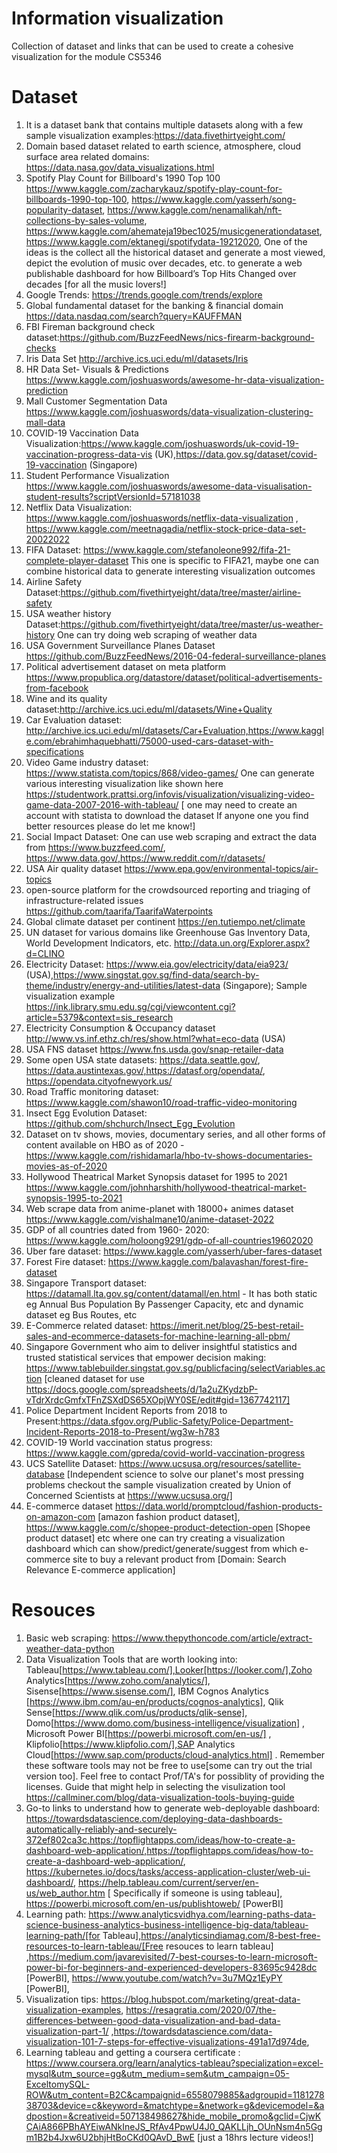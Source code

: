 # Information visualization
Collection of dataset and links that can be used to create a cohesive visualization for the module CS5346

# Dataset 
1. It is a dataset bank that contains multiple datasets along with a few sample visualization examples:https://data.fivethirtyeight.com/
2. Domain based dataset related to earth science, atmosphere, cloud surface area related domains: https://data.nasa.gov/data_visualizations.html 
3.  Spotify Play Count for Billboard's 1990 Top 100 https://www.kaggle.com/zacharykauz/spotify-play-count-for-billboards-1990-top-100, https://www.kaggle.com/yasserh/song-popularity-dataset, https://www.kaggle.com/nenamalikah/nft-collections-by-sales-volume, https://www.kaggle.com/ahemateja19bec1025/musicgenerationdataset, https://www.kaggle.com/ektanegi/spotifydata-19212020, One of the ideas is the collect all the historical dataset and generate a most viewed, depict the evolution of music over decades, etc. to generate a web publishable dashboard for how Billboard’s Top Hits Changed over decades [for all the music lovers!]
4. Google Trends: https://trends.google.com/trends/explore
5. Global fundamental dataset for the banking & financial domain https://data.nasdaq.com/search?query=KAUFFMAN
6. FBI Fireman background check dataset:https://github.com/BuzzFeedNews/nics-firearm-background-checks
7. Iris Data Set http://archive.ics.uci.edu/ml/datasets/Iris
8. HR Data Set- Visuals & Predictions https://www.kaggle.com/joshuaswords/awesome-hr-data-visualization-prediction
9. Mall Customer Segmentation Data https://www.kaggle.com/joshuaswords/data-visualization-clustering-mall-data
10. COVID-19 Vaccination Data Visualization:https://www.kaggle.com/joshuaswords/uk-covid-19-vaccination-progress-data-vis (UK),https://data.gov.sg/dataset/covid-19-vaccination (Singapore)
11. Student Performance Visualization https://www.kaggle.com/joshuaswords/awesome-data-visualisation-student-results?scriptVersionId=57181038
12. Netflix Data Visualization: https://www.kaggle.com/joshuaswords/netflix-data-visualization , https://www.kaggle.com/meetnagadia/netflix-stock-price-data-set-20022022
13. FIFA Dataset: https://www.kaggle.com/stefanoleone992/fifa-21-complete-player-dataset This one is specific to FIFA21, maybe one can combine historical data to generate interesting visualization outcomes
14. Airline Safety Dataset:https://github.com/fivethirtyeight/data/tree/master/airline-safety
15. USA weather history Dataset:https://github.com/fivethirtyeight/data/tree/master/us-weather-history One can try doing web scraping of weather data 
16. USA Government Surveillance Planes Dataset https://github.com/BuzzFeedNews/2016-04-federal-surveillance-planes
17. Political advertisement dataset on meta platform https://www.propublica.org/datastore/dataset/political-advertisements-from-facebook
18. Wine and its quality dataset:http://archive.ics.uci.edu/ml/datasets/Wine+Quality
19. Car Evaluation dataset: http://archive.ics.uci.edu/ml/datasets/Car+Evaluation,https://www.kaggle.com/ebrahimhaquebhatti/75000-used-cars-dataset-with-specifications
20. Video Game industry dataset: https://www.statista.com/topics/868/video-games/ One can generate various interesting visualization like shown here https://studentwork.prattsi.org/infovis/visualization/visualizing-video-game-data-2007-2016-with-tableau/ [ one may need to create an account with statista to download the dataset If anyone one you find better resources please do let me know!]
21. Social Impact Dataset: One can use web scraping and extract the data from https://www.buzzfeed.com/, https://www.data.gov/,https://www.reddit.com/r/datasets/
22. USA Air quality dataset https://www.epa.gov/environmental-topics/air-topics
23. open-source platform for the crowdsourced reporting and triaging of infrastructure-related issues https://github.com/taarifa/TaarifaWaterpoints
24. Global climate dataset per continent https://en.tutiempo.net/climate
25. UN dataset for various domains like Greenhouse Gas Inventory Data, World Development Indicators, etc. http://data.un.org/Explorer.aspx?d=CLINO
26. Electricity Dataset: https://www.eia.gov/electricity/data/eia923/ (USA),https://www.singstat.gov.sg/find-data/search-by-theme/industry/energy-and-utilities/latest-data (Singapore); Sample visualization example https://ink.library.smu.edu.sg/cgi/viewcontent.cgi?article=5379&context=sis_research
27. Electricity Consumption & Occupancy dataset http://www.vs.inf.ethz.ch/res/show.html?what=eco-data (USA)
28. USA FNS dataset https://www.fns.usda.gov/snap-retailer-data
29. Some open USA state datasets: https://data.seattle.gov/, https://data.austintexas.gov/,https://datasf.org/opendata/, https://opendata.cityofnewyork.us/
30. Road Traffic monitoring dataset: https://www.kaggle.com/shawon10/road-traffic-video-monitoring 
31. Insect Egg Evolution Dataset: https://github.com/shchurch/Insect_Egg_Evolution
32. Dataset on tv shows, movies, documentary series, and all other forms of content available on HBO as of 2020 -https://www.kaggle.com/rishidamarla/hbo-tv-shows-documentaries-movies-as-of-2020 
33. Hollywood Theatrical Market Synopsis dataset for 1995 to 2021 https://www.kaggle.com/johnharshith/hollywood-theatrical-market-synopsis-1995-to-2021
34. Web scrape data from anime-planet with 18000+ animes dataset https://www.kaggle.com/vishalmane10/anime-dataset-2022 
35. GDP of all countries dated from 1960- 2020: https://www.kaggle.com/holoong9291/gdp-of-all-countries19602020
36. Uber fare dataset: https://www.kaggle.com/yasserh/uber-fares-dataset
37. Forest Fire dataset: https://www.kaggle.com/balavashan/forest-fire-dataset
38. Singapore Transport dataset: https://datamall.lta.gov.sg/content/datamall/en.html - It has both static eg Annual Bus Population By Passenger Capacity, etc and dynamic dataset eg Bus Routes, etc
39. E-Commerce related dataset:  https://imerit.net/blog/25-best-retail-sales-and-ecommerce-datasets-for-machine-learning-all-pbm/
40. Singapore Government who aim to deliver insightful statistics and trusted statistical services that empower decision making: https://www.tablebuilder.singstat.gov.sg/publicfacing/selectVariables.action [cleaned dataset for use https://docs.google.com/spreadsheets/d/1a2uZKydzbP-vTdrXrdcGmfxTFnZSXdDS65XOpjWY0SE/edit#gid=1367742117]
41. Police Department Incident Reports from 2018 to Present:https://data.sfgov.org/Public-Safety/Police-Department-Incident-Reports-2018-to-Present/wg3w-h783
42. COVID-19 World vaccination status progress: https://www.kaggle.com/gpreda/covid-world-vaccination-progress
43. UCS Satellite Dataset: https://www.ucsusa.org/resources/satellite-database [Independent science to solve our planet's most pressing problems checkout the sample visualization created by Union of Concerned Scientists at https://www.ucsusa.org/]
44. E-commerce dataset https://data.world/promptcloud/fashion-products-on-amazon-com [amazon fashion product dataset], https://www.kaggle.com/c/shopee-product-detection-open [Shopee product dataset] etc where one can try creating a visualization dashboard which can show/predict/generate/suggest from which e-commerce site to buy a relevant product from [Domain: Search Relevance E-commerce application]

# Resouces 
1. Basic web scraping: https://www.thepythoncode.com/article/extract-weather-data-python
2. Data Visualization Tools that are worth looking into: Tableau[https://www.tableau.com/],Looker[https://looker.com/],Zoho Analytics[https://www.zoho.com/analytics/], Sisense[https://www.sisense.com/], IBM Cognos Analytics [https://www.ibm.com/au-en/products/cognos-analytics], Qlik Sense[https://www.qlik.com/us/products/qlik-sense], Domo[https://www.domo.com/business-intelligence/visualization] , Microsoft Power BI[https://powerbi.microsoft.com/en-us/] , Klipfolio[https://www.klipfolio.com/],SAP Analytics Cloud[https://www.sap.com/products/cloud-analytics.html] . Remember these software tools may not be free to use[some can try out the trial version too]. Feel free to contact Prof/TA's for possiblity of providing the licenses. Guide that might help in selecting the visulization tool https://callminer.com/blog/data-visualization-tools-buying-guide
3. Go-to links to understand how to generate web-deployable dashboard: https://towardsdatascience.com/deploying-data-dashboards-automatically-reliably-and-securely-372ef802ca3c,https://topflightapps.com/ideas/how-to-create-a-dashboard-web-application/,https://topflightapps.com/ideas/how-to-create-a-dashboard-web-application/, https://kubernetes.io/docs/tasks/access-application-cluster/web-ui-dashboard/, https://help.tableau.com/current/server/en-us/web_author.htm [ Specifically if someone is using tableau], https://powerbi.microsoft.com/en-us/publishtoweb/ [PowerBI]
4. Learning path: https://www.analyticsvidhya.com/learning-paths-data-science-business-analytics-business-intelligence-big-data/tableau-learning-path/[for Tableau],https://analyticsindiamag.com/8-best-free-resources-to-learn-tableau/[Free resouces to learn tableau] ,https://medium.com/javarevisited/7-best-courses-to-learn-microsoft-power-bi-for-beginners-and-experienced-developers-83695c9428dc [PowerBI], https://www.youtube.com/watch?v=3u7MQz1EyPY [PowerBI],
5. Visualization tips: https://blog.hubspot.com/marketing/great-data-visualization-examples, https://resagratia.com/2020/07/the-differences-between-good-data-visualization-and-bad-data-visualization-part-1/ ,https://towardsdatascience.com/data-visualization-101-7-steps-for-effective-visualizations-491a17d974de,
6. Learning tableau and getting a coursera certificate : https://www.coursera.org/learn/analytics-tableau?specialization=excel-mysql&utm_source=gg&utm_medium=sem&utm_campaign=05-ExceltomySQL-ROW&utm_content=B2C&campaignid=6558079885&adgroupid=118127838703&device=c&keyword=&matchtype=&network=g&devicemodel=&adpostion=&creativeid=507138498627&hide_mobile_promo&gclid=CjwKCAiA866PBhAYEiwANkIneJS_RfAv4PpwU4J0_QAKLLjh_OUnNsm4n5Ggm1B2b4Jxw6U2bhjHtBoCKd0QAvD_BwE [just a 18hrs lecture videos!]

